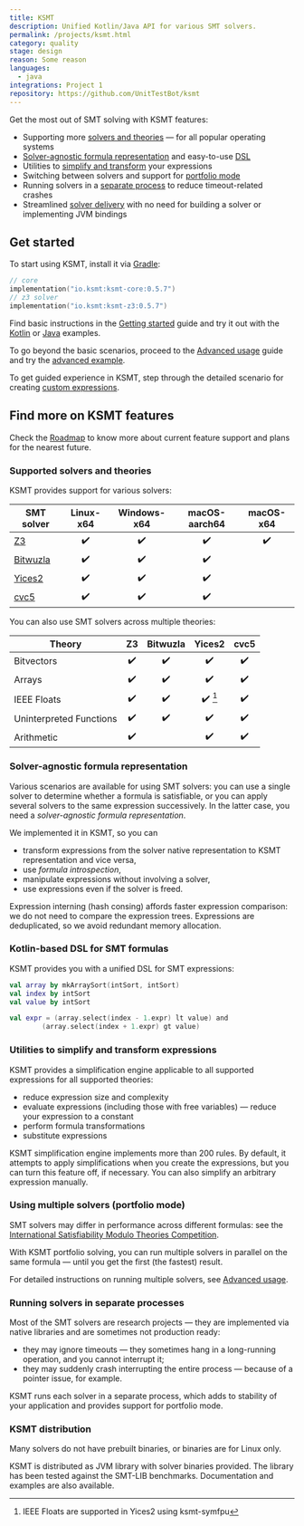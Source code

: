 ```yaml
---
title: KSMT
description: Unified Kotlin/Java API for various SMT solvers.
permalink: /projects/ksmt.html
category: quality
stage: design
reason: Some reason
languages:
  - java
integrations: Project 1
repository: https://github.com/UnitTestBot/ksmt
---
```


Get the most out of SMT solving with KSMT features:
* Supporting more [solvers and theories](#supported-solvers-and-theories) — for all popular operating systems
* [Solver-agnostic formula representation](#solver-agnostic-formula-representation) and easy-to-use [DSL](#kotlin-based-dsl-for-smt-formulas)
* Utilities to [simplify and transform](#utilities-to-simplify-and-transform-expressions) your expressions
* Switching between solvers and support for [portfolio mode](#using-multiple-solvers--portfolio-mode-)
* Running solvers in a [separate process](#running-solvers-in-separate-processes) to reduce timeout-related crashes
* Streamlined [solver delivery](#ksmt-distribution) with no need for building a solver or implementing JVM bindings

## Get started

To start using KSMT, install it via [Gradle](https://gradle.org/):

```kotlin
// core 
implementation("io.ksmt:ksmt-core:0.5.7")
// z3 solver
implementation("io.ksmt:ksmt-z3:0.5.7")
```

Find basic instructions in the [Getting started](docs/getting-started.md) guide and try it out with the 
[Kotlin](examples/src/main/kotlin) or [Java](examples/src/main/java) examples.

To go beyond the basic scenarios, proceed to the [Advanced usage](docs/advanced-usage.md) guide and try the [advanced 
example](/examples/src/main/kotlin/AdvancedExamples.kt).

To get guided experience in KSMT, step through the detailed scenario for creating 
[custom expressions](docs/custom-expressions.md).

## Find more on KSMT features

Check the [Roadmap](https://github.com/UnitTestBot/ksmt/blob/main/Requirements.md) to know more about current
feature support and plans for the nearest future.

### Supported solvers and theories

KSMT provides support for various solvers:

| SMT solver                                       |     Linux-x64      |    Windows-x64     |   macOS-aarch64    |     macOS-x64      |
|--------------------------------------------------|:------------------:|:------------------:|:------------------:|:------------------:|
| [Z3](https://github.com/Z3Prover/z3)             | :heavy_check_mark: | :heavy_check_mark: | :heavy_check_mark: | :heavy_check_mark: |
| [Bitwuzla](https://github.com/bitwuzla/bitwuzla) | :heavy_check_mark: | :heavy_check_mark: | :heavy_check_mark: |                    |
| [Yices2](https://github.com/SRI-CSL/yices2)      | :heavy_check_mark: | :heavy_check_mark: | :heavy_check_mark: |                    |
| [cvc5](https://github.com/cvc5/cvc5)             | :heavy_check_mark: | :heavy_check_mark: | :heavy_check_mark: |                    |

You can also use SMT solvers across multiple theories:

| Theory                  |         Z3         |      Bitwuzla      |         Yices2          |        cvc5        |
|-------------------------|:------------------:|:------------------:|:-----------------------:|:------------------:|
| Bitvectors              | :heavy_check_mark: | :heavy_check_mark: |   :heavy_check_mark:    | :heavy_check_mark: |
| Arrays                  | :heavy_check_mark: | :heavy_check_mark: |   :heavy_check_mark:    | :heavy_check_mark: |
| IEEE Floats             | :heavy_check_mark: | :heavy_check_mark: | :heavy_check_mark: [^1] | :heavy_check_mark: |
| Uninterpreted Functions | :heavy_check_mark: | :heavy_check_mark: |   :heavy_check_mark:    | :heavy_check_mark: |
| Arithmetic              | :heavy_check_mark: |                    |   :heavy_check_mark:    | :heavy_check_mark: |

[^1]: IEEE Floats are supported in Yices2 using ksmt-symfpu 

### Solver-agnostic formula representation

Various scenarios are available for using SMT solvers: you can use a single solver to determine whether a formula is
satisfiable, or you can apply several solvers to the same expression successively. In the latter case, you need a _solver-agnostic formula representation_.

We implemented it in KSMT, so you can
* transform expressions from the solver native representation to KSMT representation and vice versa,
* use _formula introspection_,
* manipulate expressions without involving a solver,
* use expressions even if the solver is freed.

Expression interning (hash consing) affords faster expression comparison: we do not need to compare the expression
trees. Expressions are deduplicated, so we avoid redundant memory allocation.

### Kotlin-based DSL for SMT formulas

KSMT provides you with a unified DSL for SMT expressions:

```kotlin
val array by mkArraySort(intSort, intSort)
val index by intSort
val value by intSort

val expr = (array.select(index - 1.expr) lt value) and
        (array.select(index + 1.expr) gt value)
```

### Utilities to simplify and transform expressions

KSMT provides a simplification engine applicable to all supported expressions for all supported theories:

* reduce expression size and complexity
* evaluate expressions (including those with free variables) — reduce your expression to a constant
* perform formula transformations
* substitute expressions

KSMT simplification engine implements more than 200 rules.
By default, it attempts to apply simplifications when you create the expressions, but you can turn this
feature off, if necessary. You can also simplify an arbitrary expression manually.

### Using multiple solvers (portfolio mode)

SMT solvers may differ in performance across different formulas:
see the [International Satisfiability Modulo Theories Competition](https://smt-comp.github.io/2022/).

With KSMT portfolio solving, you can run multiple solvers in parallel on the same formula — until you get the first
(the fastest) result.

For detailed instructions on running multiple solvers, see [Advanced usage](docs/advanced-usage.md).

### Running solvers in separate processes

Most of the SMT solvers are research projects — they are implemented via native libraries and are sometimes not 
production ready:
* they may ignore timeouts — they sometimes hang in a long-running operation, and you cannot interrupt it;
* they may suddenly crash interrupting the entire process — because of a pointer issue, for example.

KSMT runs each solver in a separate process, which adds to stability of your application and provides support for
portfolio mode.

### KSMT distribution

Many solvers do not have prebuilt binaries, or binaries are for Linux only.

KSMT is distributed as JVM library with solver binaries provided. The library has been tested against the SMT-LIB 
benchmarks. Documentation and examples are also available.
